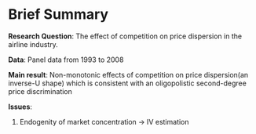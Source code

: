 # Brief Summary
**Research Question**: The effect of competition on price dispersion in the airline industry.

**Data**: Panel data from 1993 to 2008

**Main result**: Non-monotonic effects of competition on price dispersion(an inverse-U shape) which is consistent with an oligopolistic second-degree price discrimination

**Issues**:
  1. Endogenity of market concentration &rarr; IV estimation